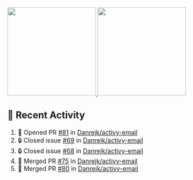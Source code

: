 <a href="https://github.com/anuraghazra/github-readme-stats">
  <img height=200 src="https://readme-stats-danrejk.vercel.app/api?username=Danrejk&theme=github_dark&border_color=3d444d&count_private=true" />
</a>
<a href="https://github.com/anuraghazra/github-readme-stats">
  <img height=200 src="https://readme-stats-danrejk.vercel.app/api/top-langs/?username=Danrejk&layout=donut&theme=github_dark&border_color=3d444d&count_private=true" />
</a>

## 🚀 Recent Activity  
<!--START_SECTION:activity-->
1. 💪 Opened PR [#81](https://github.com/Danrejk/activy-email/pull/81) in [Danrejk/activy-email](https://github.com/Danrejk/activy-email)
2. 🔒 Closed issue [#69](https://github.com/Danrejk/activy-email/issues/69) in [Danrejk/activy-email](https://github.com/Danrejk/activy-email)
3. 🔒 Closed issue [#68](https://github.com/Danrejk/activy-email/issues/68) in [Danrejk/activy-email](https://github.com/Danrejk/activy-email)
4. 🎉 Merged PR [#75](https://github.com/Danrejk/activy-email/pull/75) in [Danrejk/activy-email](https://github.com/Danrejk/activy-email)
5. 🎉 Merged PR [#80](https://github.com/Danrejk/activy-email/pull/80) in [Danrejk/activy-email](https://github.com/Danrejk/activy-email)
<!--END_SECTION:activity-->
